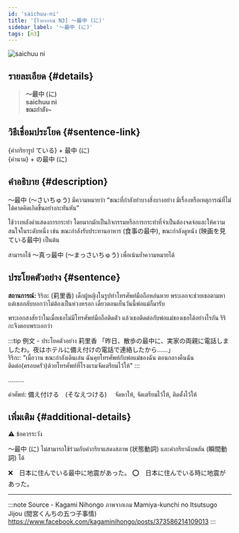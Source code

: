 ```yaml
---
id: 'saichuu-ni'
title: '[ไวยากรณ์ N3] 〜最中 (に)'
sidebar_label: '〜最中 (に)'
tags: [n3]
---
```


![saichuu ni](https://res.cloudinary.com/kagamiweb/image/upload/v1631720712/nihongo/grammar/n3/saichuu-ni.png)

## รายละเอียด {#details}

> **〜最中 (に)**  
> **saichuu ni**  
> **ขณะกำลัง~**

## วิธีเชื่อมประโยค {#sentence-link}

{คำกริยารูป ている} + 最中 (に)  
{คำนาม} + の最中 (に)

## คำอธิบาย {#description}

〜最中 (〜さいちゅう) มีความหมายว่า “ขณะที่กำลังทำบางสิ่งบางอย่าง มีเรื่องหรือเหตุการณ์ที่ไม่ได้คาดคิดเกิดขึ้นอย่างกะทันหัน”

ใช้วางหลังคำแสดงการกระทำ โดยมากมักเป็นกิจกรรมหรือการกระทำที่จำเป็นต้องจดจ่อและให้ความสนใจในระดับหนึ่ง เช่น ขณะกำลังรับประทานอาหาร (食事の最中), ขณะกำลังดูหนัง (映画を見ている最中) เป็นต้น

สามารถใช้ 〜真っ最中 (〜まっさいちゅう) เพื่อเน้นย้ำความหมายได้

## ประโยคตัวอย่าง {#sentence}

**สถานการณ์:** ริริกะ (莉里香) เด็กผู้หญิงในรูปทำโทรศัพท์มือถือหล่นหาย พระเอกจะช่วยเธอตามหา แต่เธอกลับบอกว่าไม่ต้องเป็นห่วงหรอก เดี๋ยวตอนเย็นวันนี้พ่อแม่ก็มารับ

พระเอกสงสัยว่าในเมื่อเธอไม่มีโทรศัพท์มือถือติดตัว แล้วเธอติดต่อกับพ่อแม่ของเธอได้อย่างไรกัน ริริกะจึงตอบพระเอกว่า

:::tip 例文 - ประโยคตัวอย่าง
莉里香 「昨日、散歩の最中に、実家の両親に電話しましたわ。夜はホテルに備え付けの電話で連絡したから……」  
ริริกะ: "เมื่อวาน ขณะกำลังเดินเล่น ฉันคุยโทรศัพท์กับพ่อแม่ของฉัน ตอนกลางคืนฉันติดต่อ(ครอบครัว)ด้วยโทรศัพท์ที่โรงแรมจัดเตรียมไว้ให้"
:::

.........

คำศัพท์:
備え付ける　(そなえつける)　
จัดหาให้, จัดเตรียมไว้ให้, ติดตั้งไว้ให้

## เพิ่มเติม {#additional-details}

⚠️ ข้อควรระวัง

〜最中 (に) ไม่สามารถใช้ร่วมกับคำกริยาแสดงสภาพ (状態動詞) และคำกริยาฉับพลัน (瞬間動詞) ได้

❌　日本に住んでいる最中に地震があった。
⭕️　日本に住んでいる時に地震があった。

---
:::note Source - Kagami Nihongo
ภาพจากเกม Mamiya-kunchi no Itsutsugo Jijou (間宮くんちの五つ子事情)  
https://www.facebook.com/kagaminihongo/posts/373586214109013
:::